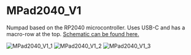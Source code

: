 # MPad2040_V1
Numpad based on the RP2040 microcontroller. Uses USB-C and has a macro-row at the top. [Schematic can be found here.](https://github.com/egillmilan/MPad2040_V1/files/11053267/MPad2040_V1.pdf)

![MPad2040_V1_1](https://user-images.githubusercontent.com/47427510/227269872-c4b6c97a-63e8-4a40-ba3a-427789a669d2.png)
![MPad2040_V1_2](https://user-images.githubusercontent.com/47427510/227269877-7dcdb465-d5b9-4075-a163-80a50a69252f.png)
![MPad2040_V1_3](https://user-images.githubusercontent.com/47427510/227269880-3c70f956-8248-434b-9cb3-f2cea8985541.png)
